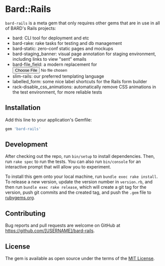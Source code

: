 # Bard::Rails

`bard-rails` is a meta gem that only requires other gems that are in use in all of BARD's Rails projects:

* bard: CLI tool for deployment and etc
* bard-rake: rake tasks for testing and db management
* bard-static: zero-conf static pages and mockups
* bard-staging_banner: visual page annotation for staging environment, including links to view "sent" emails
* bard-file_field: a modern replacement for <input type="file">
* slim-rails: our preferred templating language
* labelled_form: some nice label shortcuts for the Rails form builder
* rack-disable_css_animations: automatically remove CSS animations in the test environment, for more reliable tests

## Installation

Add this line to your application's Gemfile:

```ruby
gem 'bard-rails'
```

## Development

After checking out the repo, run `bin/setup` to install dependencies. Then, run `rake spec` to run the tests. You can also run `bin/console` for an interactive prompt that will allow you to experiment.

To install this gem onto your local machine, run `bundle exec rake install`. To release a new version, update the version number in `version.rb`, and then run `bundle exec rake release`, which will create a git tag for the version, push git commits and the created tag, and push the `.gem` file to [rubygems.org](https://rubygems.org).

## Contributing

Bug reports and pull requests are welcome on GitHub at https://github.com/[USERNAME]/bard-rails.

## License

The gem is available as open source under the terms of the [MIT License](https://opensource.org/licenses/MIT).
